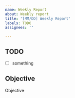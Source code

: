 ```yaml
---
name: Weekly Report
about: Weekly report
title: "[MM/DD] Weekly Report"
labels: TODO
assignees: ''

---
```


## TODO

- [ ] something

## Objective

Objective
